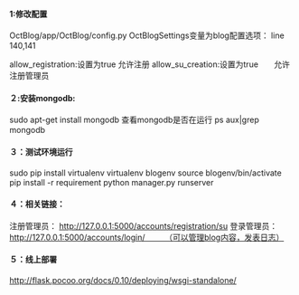 #### 1:修改配置
OctBlog/app/OctBlog/config.py
OctBlogSettings变量为blog配置选项：
line 140,141

allow_registration:设置为true  允许注册
allow_su_creation:设置为true　　允许注册管理员

#### ２:安装mongodb:
sudo apt-get install mongodb
查看mongodb是否在运行
ps aux|grep mongodb

#### ３：测试环境运行
sudo pip install virtualenv
virtualenv blogenv
source blogenv/bin/activate
pip install -r requirement
python manager.py runserver  

#### ４：相关链接：
注册管理员：
http://127.0.0.1:5000/accounts/registration/su
登录管理员：
http://127.0.0.1:5000/accounts/login/　　　（可以管理blog内容，发表日志）

#### ５：线上部署
http://flask.pocoo.org/docs/0.10/deploying/wsgi-standalone/